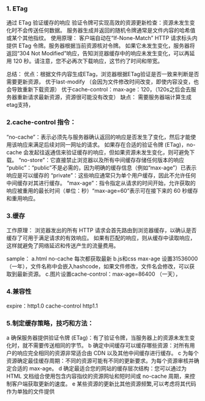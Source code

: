 ### 1. ETag
通过 ETag 验证缓存的响应
验证令牌可实现高效的资源更新检查：资源未发生变化时不会传送任何数据。
服务器生成并返回的随机令牌通常是文件内容的哈希值或某个其他指纹。
使用原理：
客户端自动在“If-None-Match” HTTP 请求标头内提供 ETag 令牌。服务器根据当前资源核对令牌。
如果它未发生变化，服务器将返回“304 Not Modified”响应，告知浏览器缓存中的响应未发生变化，可以再延用 120 秒。请注意，您不必再次下载响应，这节约了时间和带宽。

总结：
优点：根据文件内容生成ETag，浏览器根据ETag验证是否一致来判断是否需要更新资源，
优于last-modify （会因为文件修改时间改变，即使内容没变，也会导致重新下载资源）
优于cache-control：max-age：120，（120s之后会去服务器重新请求最新资源，资源很可能没有改变）
缺点：
需要服务器端计算生成etag支持，

### 2.cache-control 指令：
“no-cache”：表示必须先与服务器确认返回的响应是否发生了变化，然后才能使用该响应来满足后续对同一网址的请求。
如果存在合适的验证令牌 (ETag)，no-cache 会发起往返通信来验证缓存的响应，但如果资源未发生变化，则可避免下载。
“no-store”：它直接禁止浏览器以及所有中间缓存存储任何版本的响应
“public”：“public”不是必需的，因为明确的缓存信息（例如“max-age”）已表示响应是可以缓存的
“private”：这些响应通常只为单个用户缓存，因此不允许任何中间缓存对其进行缓存。
“max-age”：指令指定从请求的时间开始，允许获取的响应被重用的最长时间（单位：秒）“max-age=60”表示可在接下来的 60 秒缓存和重用响应。


### 3.缓存
工作原理：
浏览器发出的所有 HTTP 请求会首先路由到浏览器缓存，以确认是否缓存了可用于满足请求的有效响应。
如果有匹配的响应，则从缓存中读取响应，这样就避免了网络延迟和传送产生的流量费用。

sample：
a.html no-cache 每次都获取最新
b.js和css max-age 设置31536000（一年），文件名称中会嵌入hashcode，如果文件修改，文件名会修改，可以获取到最新资源。
c.图片设置cache-control：max-age=86400 （一天），

### 4.兼容性
expire：http1.0
cache-control http1.1


### 5.制定缓存策略，技巧和方法：
a 确保服务器提供验证令牌 (ETag)：有了验证令牌，当服务器上的资源未发生变化时，就不需要传送相同的字节。
b 确定中间缓存可以缓存哪些资源：对所有用户的响应完全相同的资源非常适合由 CDN 以及其他中间缓存进行缓存。
c 为每个资源确定最佳缓存周期：不同的资源可能有不同的更新要求。为每个资源审核并确定合适的 max-age。
d 确定最适合您的网站的缓存层次结构：您可以通过为 HTML 文档组合使用包含内容指纹的资源网址和短时间或 no-cache 周期，来控制客户端获取更新的速度。
e 某些资源的更新比其他资源频繁,可以考虑将其代码作为单独的文件提供
